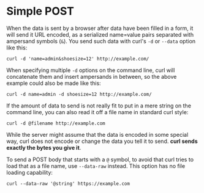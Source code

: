 # Simple POST

When the data is sent by a browser after data have been filled in a form, it
will send it URL encoded, as a serialized name=value pairs separated with
ampersand symbols (`&`). You send such data with curl's `-d` or `--data`
option like this:

    curl -d 'name=admin&shoesize=12' http://example.com/

When specifying multiple `-d` options on the command line, curl will
concatenate them and insert ampersands in between, so the above example could
also be made like this:

    curl -d name=admin -d shoesize=12 http://example.com/

If the amount of data to send is not really fit to put in a mere string on the
command line, you can also read it off a file name in standard curl style:

    curl -d @filename http://example.com

While the server might assume that the data is encoded in some special way,
curl does not encode or change the data you tell it to send. **curl sends
exactly the bytes you give it**.

To send a POST body that starts with a `@` symbol, to avoid that curl tries to
load that as a file name, use `--data-raw` instead. This option has no file
loading capability:

    curl --data-raw '@string' https://example.com

